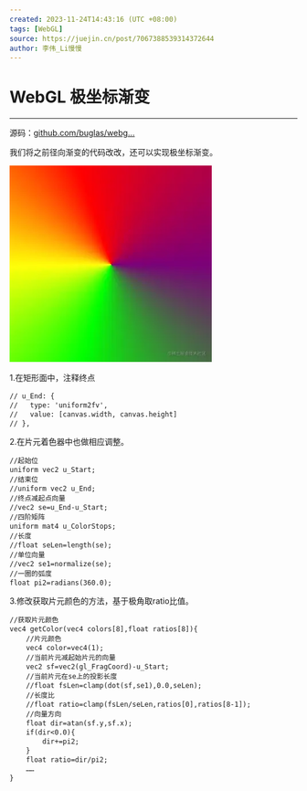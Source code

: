 ```yaml
---
created: 2023-11-24T14:43:16 (UTC +08:00)
tags: [WebGL]
source: https://juejin.cn/post/7067388539314372644
author: 李伟_Li慢慢
---
```


# WebGL 极坐标渐变

---
源码：[github.com/buglas/webg…](https://link.juejin.cn/?target=https%3A%2F%2Fgithub.com%2Fbuglas%2Fwebgl-lesson "https://github.com/buglas/webgl-lesson")

我们将之前径向渐变的代码改改，还可以实现极坐标渐变。

![image-20210525223153491](assets/61f9fd2d3cff40f490f8de2cf0d8d9b0tplv-k3u1fbpfcp-zoom-in-crop-mark1512000.webp)

1.在矩形面中，注释终点

```
// u_End: {
//   type: 'uniform2fv',
//   value: [canvas.width, canvas.height]
// },
```

2.在片元着色器中也做相应调整。

```
//起始位
uniform vec2 u_Start;
//结束位
//uniform vec2 u_End;
//终点减起点向量
//vec2 se=u_End-u_Start;
//四阶矩阵
uniform mat4 u_ColorStops;
//长度
//float seLen=length(se);
//单位向量
//vec2 se1=normalize(se);
//一圈的弧度
float pi2=radians(360.0);
```

3.修改获取片元颜色的方法，基于极角取ratio比值。

```
//获取片元颜色
vec4 getColor(vec4 colors[8],float ratios[8]){
    //片元颜色
    vec4 color=vec4(1);
    //当前片元减起始片元的向量
    vec2 sf=vec2(gl_FragCoord)-u_Start;
    //当前片元在se上的投影长度
    //float fsLen=clamp(dot(sf,se1),0.0,seLen);
    //长度比
    //float ratio=clamp(fsLen/seLen,ratios[0],ratios[8-1]);
    //向量方向
    float dir=atan(sf.y,sf.x);
    if(dir<0.0){
        dir+=pi2;
    }
    float ratio=dir/pi2;
    ……
}
```
